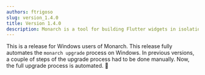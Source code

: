 ```yaml
---
authors: ftrigoso
slug: version_1.4.0
title: Version 1.4.0
description: Monarch is a tool for building Flutter widgets in isolation. It makes it easy to build, test and debug complex UIs.
---
```


This is a release for Windows users of Monarch. This release fully automates
the `monarch upgrade` process on Windows. In previous versions, a couple of
steps of the upgrade process had to be done manually. Now, the full upgrade process is automated. 🦾
